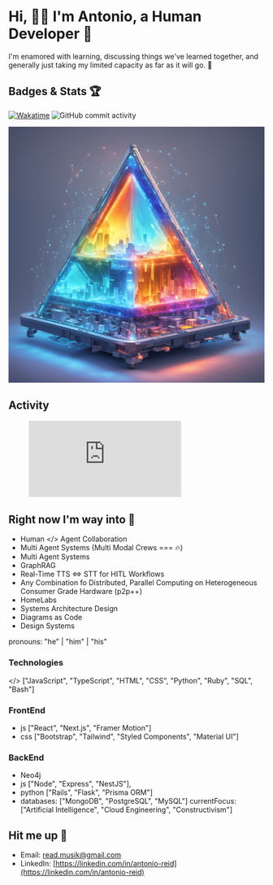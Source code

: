 # **Hi, 🙋‍♂️ I'm Antonio, a Human Developer 🤩**

I'm enamored with learning, discussing things we've learned together, and generally just taking my limited capacity as far as it will go. 🚀

## Badges & Stats 🏆

[![Wakatime](https://wakatime.com/badge/user/018dd211-b1fc-4a37-9172-f06c7f1fa85d.svg)](https://wakatime.com/@018dd211-b1fc-4a37-9172-f06c7f1fa85d)
![GitHub commit activity](https://img.shields.io/github/commit-activity/y/areid987/areid987)

![futuristic sentient glowing city](futuristic-revolutionary-device-shimmering-glowing-sentient-triangular-embodies-autonomous-ani-360205748.jpeg)

## Activity
<figure><embed src="https://wakatime.com/share/@AReid987/8334678e-72f5-4a9b-a4df-17ac1c38b112.svg"></embed></figure>

## Right now I'm way into 🤔

- Human </> Agent Collaboration
- Multi Agent Systems (Multi Modal Crews === 🔥) 
- Multi Agent Systems
- GraphRAG
- Real-Time TTS <=> STT for HITL Workflows
- Any Combination fo Distributed, Parallel Computing on Heterogeneous Consumer Grade Hardware (p2p++)
- HomeLabs
- Systems Architecture Design
- Diagrams as Code
- Design Systems

pronouns: "he" | "him" | "his"


### Technologies
</> ["JavaScript", "TypeScript", "HTML", "CSS", "Python", "Ruby", "SQL", "Bash"]

### FrontEnd
- js ["React", "Next.js", "Framer Motion"]
- css ["Bootstrap", "Tailwind", "Styled Components", "Material UI"]
### BackEnd 
- Neo4j
- js ["Node", "Express", "NestJS"],
- python ["Rails", "Flask", "Prisma ORM"]
- databases: ["MongoDB", "PostgreSQL", "MySQL"]
currentFocus: ["Artificial Intelligence", "Cloud Engineering", "Constructivism"]

## Hit me up 📲

* Email: [read.musik@gmail.com](mailto:read.musik@gmail.com)
* LinkedIn: [https://linkedin.com/in/antonio-reid](https://linkedin.com/in/antonio-reid)
